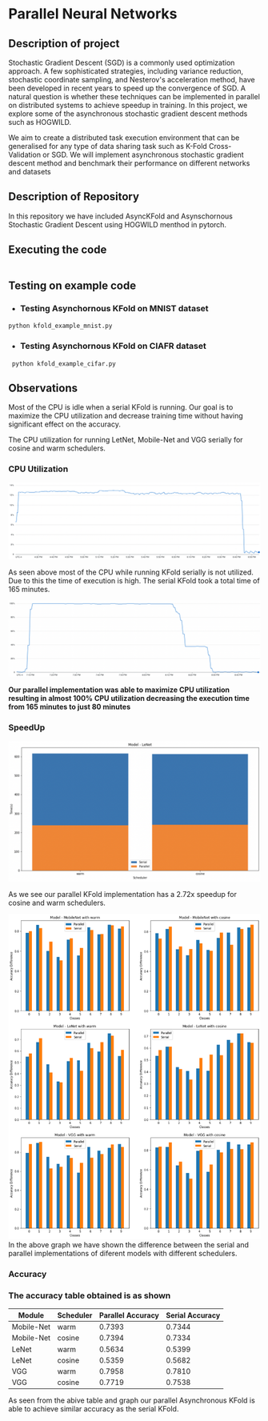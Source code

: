 # Parallel Neural Networks

## Description of project

Stochastic Gradient Descent (SGD) is a commonly used optimization approach. A few
sophisticated strategies, including variance reduction, stochastic coordinate sampling, and
Nesterov's acceleration method, have been developed in recent years to speed up the
convergence of SGD. A natural question is whether these techniques can be implemented in
parallel on distributed systems to achieve speedup in training.
In this project, we explore some of the asynchronous stochastic gradient descent methods
such as HOGWILD. 

We aim to create a distributed task execution
environment that can be generalised for any type of data sharing task such as K-Fold
Cross-Validation or SGD. We will implement asynchronous stochastic gradient descent
method and benchmark their performance on different networks and datasets

## Description of Repository

In this repository we have included AsyncKFold and Asynschornous Stochastic Gradient Descent using HOGWILD menthod in pytorch. 


## Executing the code

```

```

## Testing on example code

- ### Testing Asynchornous KFold on MNIST dataset

```
python kfold_example_mnist.py 
```

 - ### Testing Asynchornous KFold on CIAFR dataset
```
 python kfold_example_cifar.py
 ```

## Observations 

 Most of the CPU is idle when a serial KFold is running. Our goal is to maximize the CPU utilization and decrease training time without having significant effect on the accuracy.

The CPU utilization for running LetNet, Mobile-Net and VGG serially for cosine and warm schedulers.

### CPU Utilization

![Serial CPU utilization](./asset/CPU-Usage-Non-Parallel.png)

As seen above most of the CPU while running KFold serially is not utilized. Due to this the time of execution is high.
The serial KFold took a total time of 165 minutes.


![Parallel CPU utilization](./asset/CPU-Usage-Parallel.png)

<b> Our parallel implementation was able to maximize CPU utilization resulting in almost 100% CPU utilization decreasing the execution time from 165 minutes to just 80 minutes </b>



### SpeedUp

![LeNet Speedup Graph](./asset/lenet-speedup.png)

As we see our parallel KFold implementation has a 2.72x speedup for cosine and warm schedulers.


<img src="./asset/class-accuracies.png" width="800px" height ="650px"  >
In the above graph we have shown the difference between the serial and parallel implementations of diferent models with different schedulers. 


### Accuracy

### The accuracy table obtained is as shown

| Module | Scheduler | Parallel Accuracy | Serial Accuracy |
--- | --- | --- | --- 
 | Mobile-Net | warm  | 0.7393 | 0.7344
 | Mobile-Net | cosine | 0.7394 | 0.7334
 | LeNet | warm| 0.5634 | 0.5399
 | LeNet | cosine | 0.5359 | 0.5682
 | VGG | warm | 0.7958 | 0.7810
 | VGG | cosine | 0.7719 | 0.7538

 As seen from the abive table and graph our parallel Asynchronous KFold is able to achieve similar accuracy as the serial KFold.


 

